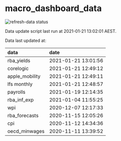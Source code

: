 
<!-- README.md is generated from README.Rmd. Please edit that file -->

# macro\_dashboard\_data

<!-- badges: start -->

![refresh-data
status](https://github.com/MattCowgill/macro_dashboard_data/workflows/refresh-data/badge.svg)

<!-- badges: end -->

Data update script last run at 2021-01-21 13:02:01 AEST.

Data last updated at:

| data            | date                |
| :-------------- | :------------------ |
| rba\_yields     | 2021-01-21 13:01:56 |
| corelogic       | 2021-01-21 12:49:12 |
| apple\_mobility | 2021-01-21 12:49:11 |
| lfs monthly     | 2021-01-21 12:48:57 |
| payrolls        | 2021-01-19 12:14:35 |
| rba\_inf\_exp   | 2021-01-04 11:55:25 |
| wpi             | 2020-12-07 12:17:33 |
| rba\_forecasts  | 2020-11-15 12:05:26 |
| cpi             | 2020-11-12 14:34:36 |
| oecd\_minwages  | 2020-11-11 13:39:52 |
